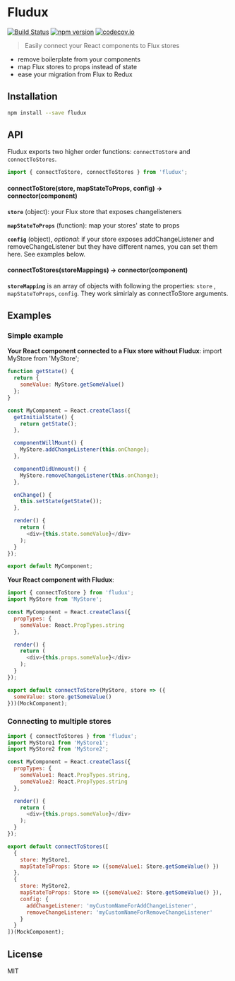 # Fludux

[![Build Status](https://travis-ci.org/nygardk/fludux.svg?branch=master)](https://travis-ci.org/nygardk/fludux)
[![npm version](https://badge.fury.io/js/fludux.svg)](https://www.npmjs.com/package/fludux)
[![codecov.io](https://codecov.io/github/nygardk/fludux/coverage.svg?branch=master)](https://codecov.io/github/nygardk/fludux?branch=master)

> Easily connect your React components to Flux stores

* remove boilerplate from your components
* map Flux stores to props instead of state
* ease your migration from Flux to Redux

## Installation

```sh
npm install --save fludux
```

## API

Fludux exports two higher order functions: `connectToStore` and
`connectToStores`.

```js
import { connectToStore, connectToStores } from 'fludux';
```

#### connectToStore(store, mapStateToProps, config) -> connector(component)

__`store`__ (object): your Flux store that exposes changelisteners

__`mapStateToProps`__ (function): map your stores' state to props

__`config`__ (object), _optional_: if your store exposes addChangeListener and removeChangeListener
but they have different names, you can set them here. See examples below.

#### connectToStores(storeMappings) -> connector(component)

__`storeMapping`__ is an array of objects with following the properties:
`store` , `mapStateToProps`, `config`. They work simirlaly as connectToStore
arguments.

## Examples

### Simple example

__Your React component connected to a Flux store without Fludux__:
import MyStore from 'MyStore';

```js
function getState() {
  return {
    someValue: MyStore.getSomeValue()
  };
}

const MyComponent = React.createClass({
  getInitialState() {
    return getState();
  },

  componentWillMount() {
    MyStore.addChangeListener(this.onChange);
  },

  componentDidUnmount() {
    MyStore.removeChangeListener(this.onChange);
  },

  onChange() {
    this.setState(getState());
  },

  render() {
    return (
      <div>{this.state.someValue}</div>
    );
  }
});

export default MyComponent;

```

__Your React component with Fludux__:


```js
import { connectToStore } from 'fludux';
import MyStore from 'MyStore';

const MyComponent = React.createClass({
  propTypes: {
    someValue: React.PropTypes.string
  },

  render() {
    return (
      <div>{this.props.someValue}</div>
    );
  }
});

export default connectToStore(MyStore, store => ({
  someValue: store.getSomeValue()
}))(MockComponent);

```

### Connecting to multiple stores

```js
import { connectToStores } from 'fludux';
import MyStore1 from 'MyStore1';
import MyStore2 from 'MyStore2';

const MyComponent = React.createClass({
  propTypes: {
    someValue1: React.PropTypes.string,
    someValue2: React.PropTypes.string
  },

  render() {
    return (
      <div>{this.props.someValue}</div>
    );
  }
});

export default connectToStores([
  {
    store: MyStore1,
    mapStateToProps: Store => ({someValue1: Store.getSomeValue() })
  },
  {
    store: MyStore2,
    mapStateToProps: Store => ({someValue2: Store.getSomeValue() }),
    config: {
      addChangeListener: 'myCustomNameForAddChangeListener',
      removeChangeListener: 'myCustomNameForRemoveChangeListener'
    }
  }
])(MockComponent);
```

## License

MIT
